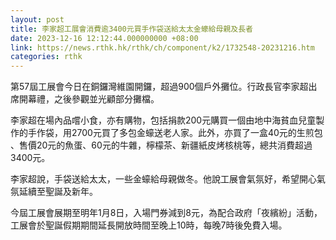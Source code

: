 ```yaml
---
layout: post
title: 李家超工展會消費逾3400元買手作袋送給太太金蠔給母親及長者
date: 2023-12-16 12:12:44.000000000 +08:00
link: https://news.rthk.hk/rthk/ch/component/k2/1732548-20231216.htm
categories: rthk
---
```


第57屆工展會今日在銅鑼灣維園開鑼，超過900個戶外攤位。行政長官李家超出席開幕禮，之後參觀並光顧部分攤檔。

李家超在場內品嚐小食，亦有購物，包括捐款200元購買一個由地中海貧血兒童製作的手作袋，用2700元買了多包金蠔送老人家。此外，亦買了一盒40元的生煎包 、售價20元的魚蛋、60元的牛雜，檸檬茶、新疆紙皮烤核桃等，總共消費超過3400元。

李家超說，手袋送給太太，一些金蠔給母親做冬。他說工展會氣氛好，希望開心氣氛延續至聖誕及新年。

今屆工展會展期至明年1月8日，入場門券減到8元，為配合政府「夜繽紛」活動，工展會於聖誕假期期間延長開放時間至晚上10時，每晚7時後免費入場。
